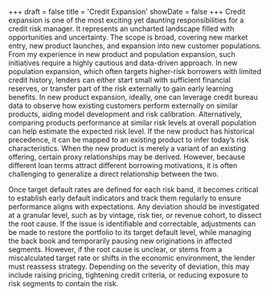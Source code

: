 +++
draft = false
title = 'Credit Expansion'
showDate = false
+++
Credit expansion is one of the most exciting yet daunting responsibilities for a credit risk manager. It represents an uncharted landscape filled with opportunities and uncertainty. The scope is broad, covering new market entry, new product launches, and expansion into new customer populations. From my experience in new product and population expansion, such initiatives require a highly cautious and data-driven approach. In new population expansion, which often targets higher-risk borrowers with limited credit history, lenders can either start small with sufficient financial reserves, or transfer part of the risk externally to gain early learning benefits. In new product expansion, ideally, one can leverage credit bureau data to observe how existing customers perform externally on similar products, aiding model development and risk calibration. Alternatively, comparing products performance at similar risk levels at overall population can help estimate the expected risk level. If the new product has historical precedence, it can be mapped to an existing product to infer today’s risk characteristics. When the new product is merely a variant of an existing offering, certain proxy relationships may be derived. However, because different loan terms attract different borrowing motivations, it is often challenging to generalize a direct relationship between the two.

Once target default rates are defined for each risk band, it becomes critical to establish early default indicators and track them regularly to ensure performance aligns with expectations. Any deviation should be investigated at a granular level, such as by vintage, risk tier, or revenue cohort, to dissect the root cause. If the issue is identifiable and correctable, adjustments can be made to restore the portfolio to its target default level, while managing the back book and temporarily pausing new originations in affected segments. However, if the root cause is unclear, or stems from a miscalculated target rate or shifts in the economic environment, the lender must reassess strategy. Depending on the severity of deviation, this may include raising pricing, tightening credit criteria, or reducing exposure to risk segments to contain the risk.